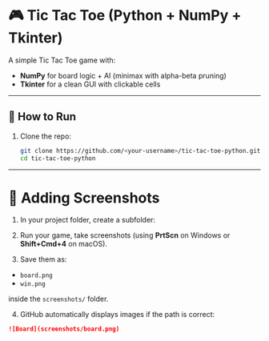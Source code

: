 # 🎮 Tic Tac Toe (Python + NumPy + Tkinter)

A simple Tic Tac Toe game with:
- **NumPy** for board logic + AI (minimax with alpha-beta pruning)  
- **Tkinter** for a clean GUI with clickable cells  

---

## 🚀 How to Run

1. Clone the repo:
   ```bash
   git clone https://github.com/<your-username>/tic-tac-toe-python.git
   cd tic-tac-toe-python 

   
---

# 📸 Adding Screenshots

1. In your project folder, create a subfolder:

2. Run your game, take screenshots (using **PrtScn** on Windows or **Shift+Cmd+4** on macOS).

3. Save them as:
- `board.png`
- `win.png`

inside the `screenshots/` folder.

4. GitHub automatically displays images if the path is correct:
```markdown
![Board](screenshots/board.png)

